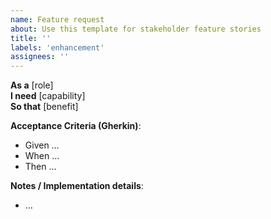 ```yaml
---
name: Feature request
about: Use this template for stakeholder feature stories
title: ''
labels: 'enhancement'
assignees: ''
---
```


**As a** [role]  
**I need** [capability]  
**So that** [benefit]

**Acceptance Criteria (Gherkin)**:
- Given …
- When …
- Then …

**Notes / Implementation details**:
- …
